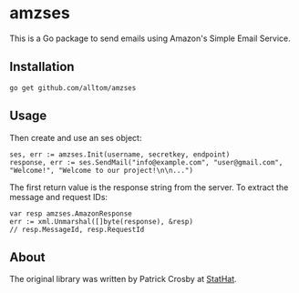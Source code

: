 amzses
======

This is a Go package to send emails using Amazon's Simple Email Service.

Installation
------------

    go get github.com/alltom/amzses

Usage
-----

Then create and use an ses object:

    ses, err := amzses.Init(username, secretkey, endpoint)
    response, err := ses.SendMail("info@example.com", "user@gmail.com", "Welcome!", "Welcome to our project!\n\n...")

The first return value is the response string from the server. To extract the message and request IDs:

    var resp amzses.AmazonResponse
    err := xml.Unmarshal([]byte(response), &resp)
    // resp.MessageId, resp.RequestId

About
-----

The original library was written by Patrick Crosby at [StatHat](http://www.stathat.com).
